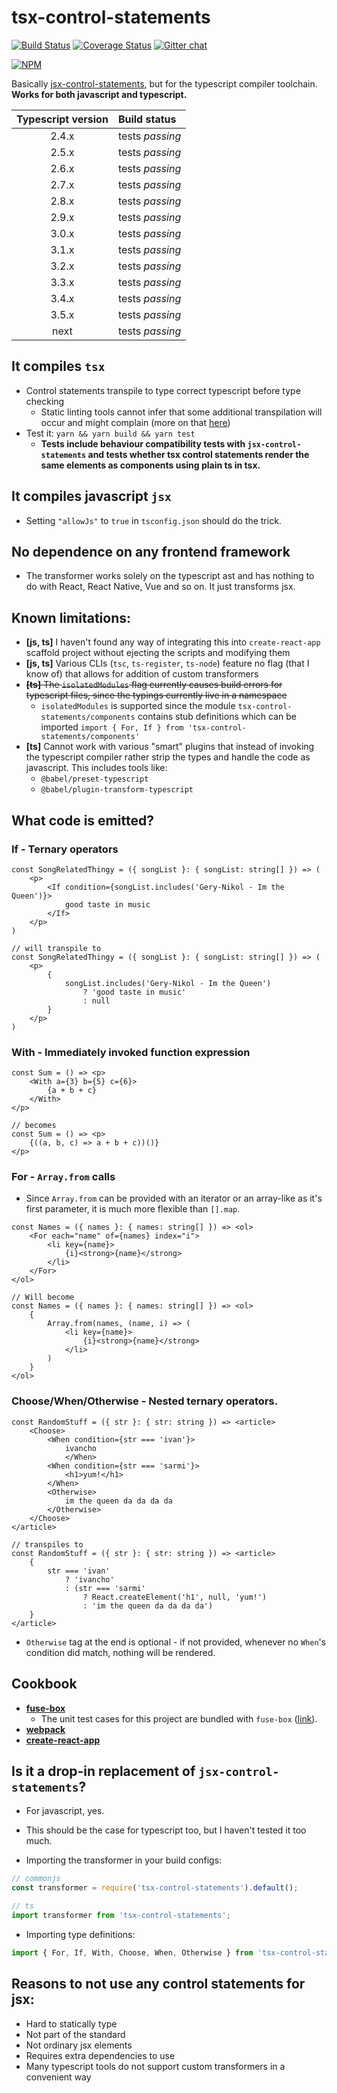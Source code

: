 # tsx-control-statements

[![Build Status](https://travis-ci.org/KonstantinSimeonov/tsx-control-statements.svg?branch=master)](https://travis-ci.org/KonstantinSimeonov/tsx-control-statements) [![Coverage Status](https://coveralls.io/repos/github/KonstantinSimeonov/tsx-control-statements/badge.svg?branch=master)](https://coveralls.io/github/KonstantinSimeonov/tsx-control-statements?branch=master) [![Gitter chat](https://badges.gitter.im/Join%20Chat.svg)](https://gitter.im/tsx-control-statements/Lobby?utm_source=badge&utm_medium=badge&utm_campaign=pr-badge&utm_content=badge)

[![NPM](https://nodei.co/npm/tsx-control-statements.png)](https://npmjs.org/package/tsx-control-statements)

Basically [jsx-control-statements](https://www.npmjs.com/package/babel-plugin-jsx-control-statements), but for the typescript compiler toolchain. **Works for both javascript and typescript.**

| Typescript version | Build status           |
|:------------------:|:-----------------------|
| 2.4.x              | tests _passing_        |
| 2.5.x              | tests _passing_        |
| 2.6.x              | tests _passing_        |
| 2.7.x              | tests _passing_        |
| 2.8.x              | tests _passing_        |
| 2.9.x              | tests _passing_        |
| 3.0.x              | tests _passing_        |
| 3.1.x              | tests _passing_        |
| 3.2.x              | tests _passing_        |
| 3.3.x              | tests _passing_        |
| 3.4.x              | tests _passing_        |
| 3.5.x              | tests _passing_        |
| next               | tests _passing_        |

## It compiles `tsx`
- Control statements transpile to type correct typescript before type checking
  - Static linting tools cannot infer that some additional transpilation will occur and might complain (more on that [here](./test/tsx-cases/for.tsx))
- Test it: `yarn && yarn build && yarn test`
  - **Tests include behaviour compatibility tests with `jsx-control-statements` and tests whether tsx control statements render the same elements as components using plain ts in tsx.**

## It compiles javascript `jsx`
- Setting `"allowJs"` to `true` in `tsconfig.json` should do the trick.

## No dependence on any frontend framework
- The transformer works solely on the typescript ast and has nothing to do with React, React Native, Vue and so on. It just transforms jsx.

## Known limitations:
- **[js, ts]** I haven't found any way of integrating this into `create-react-app` scaffold project without ejecting the scripts and modifying them
- **[js, ts]** Various CLIs (`tsc`, `ts-register`, `ts-node`) feature no flag (that I know of) that allows for addition of custom transformers
- ~~**[ts]** The `isolatedModules` flag currently causes build errors for typescript files, since the typings currently live in a namespace~~
  - `isolatedModules` is supported since the module `tsx-control-statements/components` contains stub definitions which can be imported `import { For, If } from 'tsx-control-statements/components'`
- **[ts]** Cannot work with various "smart" plugins that instead of invoking the typescript compiler rather strip the types and handle the code as javascript. This includes tools like:
  - `@babel/preset-typescript`
  - `@babel/plugin-transform-typescript`

## What code is emitted?

### If - Ternary operators

```tsx
const SongRelatedThingy = ({ songList }: { songList: string[] }) => (
    <p>
        <If condition={songList.includes('Gery-Nikol - Im the Queen')}>
            good taste in music
        </If>
    </p>
)

// will transpile to
const SongRelatedThingy = ({ songList }: { songList: string[] }) => (
    <p>
        {
            songList.includes('Gery-Nikol - Im the Queen')
                ? 'good taste in music'
                : null
        }
    </p>
)
```

### With - Immediately invoked function expression

```tsx
const Sum = () => <p>
    <With a={3} b={5} c={6}>
        {a + b + c}
    </With>
</p>

// becomes
const Sum = () => <p>
    {((a, b, c) => a + b + c))()}
</p>
```

### For - `Array.from` calls
- Since `Array.from` can be provided with an iterator or an array-like as it's first parameter, it is much more flexible than `[].map`.
```tsx
const Names = ({ names }: { names: string[] }) => <ol>
    <For each="name" of={names} index="i">
        <li key={name}>
            {i}<strong>{name}</strong>
        </li>
    </For>
</ol>

// Will become
const Names = ({ names }: { names: string[] }) => <ol>
    {
        Array.from(names, (name, i) => (
            <li key={name}>
                {i}<strong>{name}</strong>
            </li>
        )
    }
</ol>
```

### Choose/When/Otherwise - Nested ternary operators.

```tsx
const RandomStuff = ({ str }: { str: string }) => <article>
    <Choose>
        <When condition={str === 'ivan'}>
            ivancho
            </When>
        <When condition={str === 'sarmi'}>
            <h1>yum!</h1>
        </When>
        <Otherwise>
            im the queen da da da da
        </Otherwise>
    </Choose>
</article>

// transpiles to
const RandomStuff = ({ str }: { str: string }) => <article>
    {
        str === 'ivan'
            ? 'ivancho'
            : (str === 'sarmi'
                ? React.createElement('h1', null, 'yum!')
                : 'im the queen da da da da')
    }
</article>
```

- `Otherwise` tag at the end is optional - if not provided, whenever no `When`'s condition did match, nothing will be rendered.

## Cookbook

- **[fuse-box](./examples/fuse-box)**
  - The unit test cases for this project are bundled with `fuse-box` ([link](./test/fuse.js)).
- **[webpack](./examples/webpack)**
- **[create-react-app](./examples/my-app)**

## Is it a drop-in replacement of `jsx-control-statements`?
- For javascript, yes.
- This should be the case for typescript too, but I haven't tested it too much.

- Importing the transformer in your build configs:
```ts
// commonjs
const transformer = require('tsx-control-statements').default();

// ts
import transformer from 'tsx-control-statements';
```

- Importing type definitions:

```ts
import { For, If, With, Choose, When, Otherwise } from 'tsx-control-statements/components';
```

## Reasons to not use any control statements for jsx:
- Hard to statically type
- Not part of the standard
- Not ordinary jsx elements
- Requires extra dependencies to use
- Many typescript tools do not support custom transformers in a convenient way
